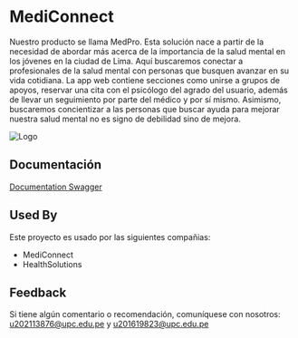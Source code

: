 
# MediConnect

Nuestro producto se llama MedPro. Esta solución nace a partir de la necesidad de abordar más acerca de la importancia de la salud mental en los jóvenes en la ciudad de Lima. Aquí buscaremos conectar a profesionales de la salud mental con personas que busquen avanzar en su vida cotidiana. La app web contiene secciones como unirse a grupos de apoyos, reservar una cita con el psicólogo del agrado del usuario, además de llevar un seguimiento por parte del médico y por sí mismo. Asimismo, buscaremos concientizar a las personas que buscar ayuda para mejorar nuestra salud mental no es signo de debilidad sino de mejora.


![Logo](https://i.postimg.cc/05DVQ6fb/Logo.png)


## Documentación

[Documentation Swagger](http://3.145.131.226:5000/apidocs/)


## Used By

Este proyecto es usado por las siguientes compañias:

- MediConnect
- HealthSolutions


## Feedback

Si tiene algún comentario o recomendación, comuníquese con nosotros: u202113876@upc.edu.pe y u201619823@upc.edu.pe


